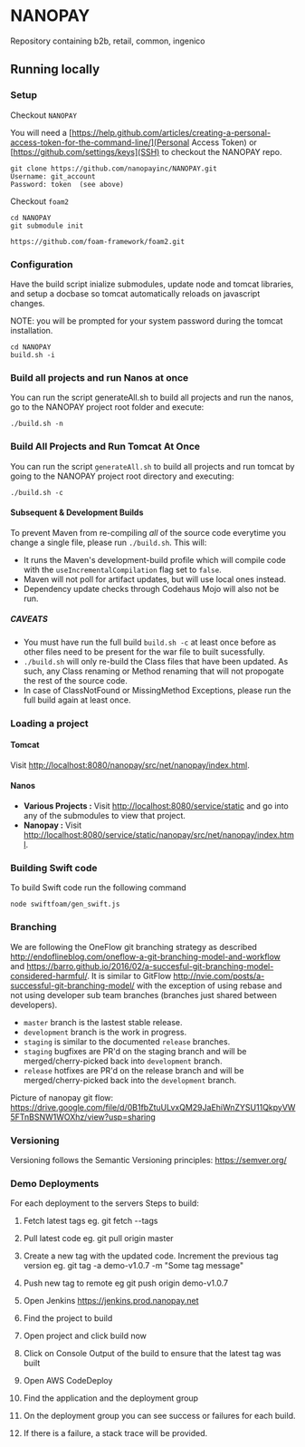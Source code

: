 # NANOPAY
Repository containing b2b, retail, common, ingenico

## Running locally

### Setup
Checkout `NANOPAY`

You will need a [https://help.github.com/articles/creating-a-personal-access-token-for-the-command-line/](Personal Access Token) or [https://github.com/settings/keys](SSH) to checkout the NANOPAY repo. 

```
git clone https://github.com/nanopayinc/NANOPAY.git
Username: git_account
Password: token  (see above)
```

Checkout `foam2`
```
cd NANOPAY
git submodule init

https://github.com/foam-framework/foam2.git
```

### Configuration

Have the build script inialize submodules, update node and tomcat libraries, and setup a docbase so tomcat automatically reloads on javascript changes.

NOTE: you will be prompted for your system password during the tomcat installation.

```
cd NANOPAY
build.sh -i
```

### Build all projects and run Nanos at once
You can run the script generateAll.sh to build all projects and run the nanos, go to the NANOPAY project root folder and execute:

`./build.sh -n`

### Build All Projects and Run Tomcat At Once
You can run the script `generateAll.sh` to build all projects and run tomcat by going to the NANOPAY project root directory and executing:

`./build.sh -c`

#### Subsequent & Development Builds
To prevent Maven from re-compiling *all* of the source code everytime you change a single file, please run `./build.sh`. This will:
- It runs the Maven's development-build profile which will compile code with the `useIncrementalCompilation` flag set to `false`.
- Maven will not poll for artifact updates, but will use local ones instead.
- Dependency update checks through Codehaus Mojo will also not be run.

##### CAVEATS
- You must have run the full build `build.sh -c` at least once before as other files need to be present for the war file to built sucessfully.
- `./build.sh` will only re-build the Class files that have been updated. As such, any Class renaming or Method renaming that will not propogate the rest of the source code.
- In case of ClassNotFound or MissingMethod Exceptions, please run the full build again at least once.

### Loading a project

#### Tomcat
Visit [http://localhost:8080/nanopay/src/net/nanopay/index.html](http://localhost:8080/service/static).

#### Nanos
- **Various Projects :** Visit [http://localhost:8080/service/static](http://localhost:8080/service/static) and go into any of the submodules to view that project.
- **Nanopay :** Visit [http://localhost:8080/service/static/nanopay/src/net/nanopay/index.html](http://localhost:8080/service/static/nanopay/src/net/nanopay/index.html).

### Building Swift code

To build Swift code run the following command

`node swiftfoam/gen_swift.js`

### Branching 
We are following the OneFlow git branching strategy as described http://endoflineblog.com/oneflow-a-git-branching-model-and-workflow and https://barro.github.io/2016/02/a-succesful-git-branching-model-considered-harmful/.  It is similar to GitFlow http://nvie.com/posts/a-successful-git-branching-model/ with the exception of using rebase and not using developer sub team branches (branches just shared between developers). 
* `master` branch is the lastest stable release. 
* `development` branch is the work in progress.
* `staging` is similar to the documented `release` branches.
* `staging` bugfixes are PR'd on the staging branch and will be merged/cherry-picked back into `development` branch.
* `release` hotfixes are PR'd on the release branch and will be merged/cherry-picked back into the `development` branch.

Picture of nanopay git flow: https://drive.google.com/file/d/0B1fbZtuULvxQM29JaEhiWnZYSU11QkpyVW5FTnBSNW1WOXhz/view?usp=sharing

### Versioning
Versioning follows the Semantic Versioning principles: https://semver.org/

### Demo Deployments
For each deployment to the servers
Steps to build:
1. Fetch latest tags
   eg. git fetch --tags

3. Pull latest code
   eg. git pull origin master

4. Create a new tag with the updated code. Increment the previous tag version
   eg. git tag -a demo-v1.0.7 -m "Some tag message"

5. Push new tag to remote
  eg git push origin demo-v1.0.7

6. Open Jenkins https://jenkins.prod.nanopay.net

7. Find the project to build

8. Open project and click build now

9. Click on Console Output of the build to ensure that the latest tag was built

10. Open AWS CodeDeploy

11. Find the application and the deployment group

12. On the deployment group you can see success or failures for each build.

13. If there is a failure, a stack trace will be provided.  
